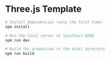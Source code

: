 # Three.js Template


``` bash
# Install dependencies (only the first time)
npm install

# Run the local server at localhost:8080
npm run dev

# Build for production in the dist/ directory
npm run build
```

